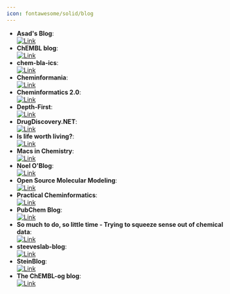 ```yaml
---
icon: fontawesome/solid/blog
---
```


- **Asad's Blog**:   
	[![Link](https://img.shields.io/badge/Link-offline-red?style=for-the-badge&logo=xamarin&logoColor=red)](https://chembioinfo.com/) 
- **ChEMBL blog**:   
	[![Link](https://img.shields.io/badge/Link-online-brightgreen?style=for-the-badge&logo=cachet&logoColor=65FF8F)](http://chembl.github.io/) 
- **chem-bla-ics**:   
	[![Link](https://img.shields.io/badge/Link-online-brightgreen?style=for-the-badge&logo=cachet&logoColor=65FF8F)](http://chem-bla-ics.blogspot.tw/) 
- **Cheminformania**:   
	[![Link](https://img.shields.io/badge/Link-offline-red?style=for-the-badge&logo=xamarin&logoColor=red)](https://www.cheminformania.com) 
- **Cheminformatics 2.0**:   
	[![Link](https://img.shields.io/badge/Link-online-brightgreen?style=for-the-badge&logo=cachet&logoColor=65FF8F)](https://cheminf20.org/) 
- **Depth-First**:   
	[![Link](https://img.shields.io/badge/Link-online-brightgreen?style=for-the-badge&logo=cachet&logoColor=65FF8F)](https://depth-first.com/) 
- **DrugDiscovery.NET**:   
	[![Link](https://img.shields.io/badge/Link-online-brightgreen?style=for-the-badge&logo=cachet&logoColor=65FF8F)](http://www.drugdiscovery.net/) 
- **Is life worth living?**:   
	[![Link](https://img.shields.io/badge/Link-online-brightgreen?style=for-the-badge&logo=cachet&logoColor=65FF8F)](https://iwatobipen.wordpress.com/) 
- **Macs in Chemistry**:   
	[![Link](https://img.shields.io/badge/Link-online-brightgreen?style=for-the-badge&logo=cachet&logoColor=65FF8F)](http://www.macinchem.org/) 
- **Noel O'Blog**:   
	[![Link](https://img.shields.io/badge/Link-online-brightgreen?style=for-the-badge&logo=cachet&logoColor=65FF8F)](http://baoilleach.blogspot.tw/) 
- **Open Source Molecular Modeling**:   
	[![Link](https://img.shields.io/badge/Link-online-brightgreen?style=for-the-badge&logo=cachet&logoColor=65FF8F)](https://opensourcemolecularmodeling.github.io/README.html) 
- **Practical Cheminformatics**:   
	[![Link](https://img.shields.io/badge/Link-online-brightgreen?style=for-the-badge&logo=cachet&logoColor=65FF8F)](http://practicalcheminformatics.blogspot.com/) 
- **PubChem Blog**:   
	[![Link](https://img.shields.io/badge/Link-online-brightgreen?style=for-the-badge&logo=cachet&logoColor=65FF8F)](https://pubchemblog.ncbi.nlm.nih.gov/) 
- **So much to do, so little time - Trying to squeeze sense out of chemical data**:   
	[![Link](https://img.shields.io/badge/Link-offline-red?style=for-the-badge&logo=xamarin&logoColor=red)](http://blog.rguha.net/) 
- **steeveslab-blog**:   
	[![Link](https://img.shields.io/badge/Link-online-brightgreen?style=for-the-badge&logo=cachet&logoColor=65FF8F)](http://asteeves.github.io/) 
- **SteinBlog**:   
	[![Link](https://img.shields.io/badge/Link-online-brightgreen?style=for-the-badge&logo=cachet&logoColor=65FF8F)](http://www.steinbeck-molecular.de/steinblog/) 
- **The ChEMBL-og blog**:   
	[![Link](https://img.shields.io/badge/Link-online-brightgreen?style=for-the-badge&logo=cachet&logoColor=65FF8F)](http://chembl.blogspot.tw/) 
